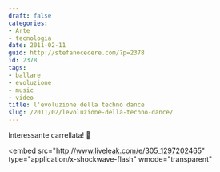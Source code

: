 ```yaml
---
draft: false
categories:
- Arte
- tecnologia
date: 2011-02-11
guid: http://stefanocecere.com/?p=2378
id: 2378
tags:
- ballare
- evoluzione
- music
- video
title: l'evoluzione della techno dance
slug: /2011/02/levoluzione-della-techno-dance/
---
```


Interessante carrellata! 🙂

<embed src="http://www.liveleak.com/e/305_1297202465" type="application/x-shockwave-flash" wmode="transparent"